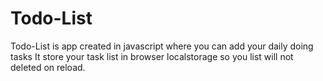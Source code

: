 # Todo-List
Todo-List is app created in javascript where you can add your daily doing tasks
It store your task list in browser localstorage so you list will not deleted on reload.


